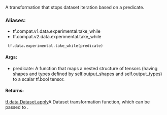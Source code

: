 A transformation that stops dataset iteration based on a predicate.
### Aliases:
- tf.compat.v1.data.experimental.take_while
- tf.compat.v2.data.experimental.take_while

```
 tf.data.experimental.take_while(predicate)
```
#### Args:
- predicate: A function that maps a nested structure of tensors (having shapes and types defined by self.output_shapes and self.output_types) to a scalar tf.bool tensor.
#### Returns:
[tf.data.Dataset.apply](https://tensorflow.google.cn/api_docs/python/tf/data/Dataset#apply)A Dataset transformation function, which can be passed to .

